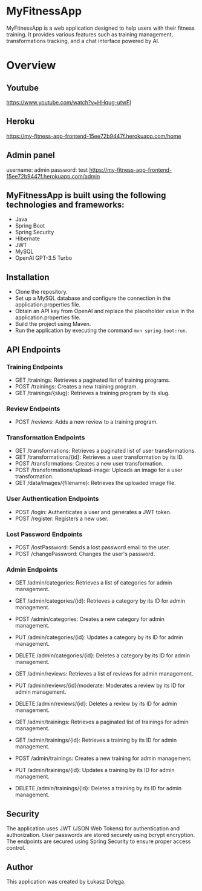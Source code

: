 # MyFitnessApp
MyFitnessApp is a web application designed to help users with their fitness training. It provides various features such as training management, transformations tracking, and a chat interface powered by AI.

# Overview
## Youtube
https://www.youtube.com/watch?v=HHqug-utwFI

## Heroku
https://my-fitness-app-frontend-15ee72b9447f.herokuapp.com/home

## Admin panel
username: admin
password: test
https://my-fitness-app-frontend-15ee72b9447f.herokuapp.com/admin

## MyFitnessApp is built using the following technologies and frameworks:

- Java
- Spring Boot
- Spring Security
- Hibernate
- JWT
- MySQL
- OpenAI GPT-3.5 Turbo
  
## Installation
- Clone the repository.
- Set up a MySQL database and configure the connection in the application.properties file.
- Obtain an API key from OpenAI and replace the placeholder value in the application.properties file.
- Build the project using Maven.
- Run the application by executing the command `mvn spring-boot:run`.

## API Endpoints
### Training Endpoints
- GET /trainings: Retrieves a paginated list of training programs.
- POST /trainings: Creates a new training program.
- GET /trainings/{slug}: Retrieves a training program by its slug.
### Review Endpoints
- POST /reviews: Adds a new review to a training program.
### Transformation Endpoints
- GET /transformations: Retrieves a paginated list of user transformations.
- GET /transformations/{id}: Retrieves a user transformation by its ID.
- POST /transformations: Creates a new user transformation.
- POST /transformations/upload-image: Uploads an image for a user transformation.
- GET /data/images/{filename}: Retrieves the uploaded image file.
### User Authentication Endpoints
- POST /login: Authenticates a user and generates a JWT token.
- POST /register: Registers a new user.
### Lost Password Endpoints
- POST /lostPassword: Sends a lost password email to the user.
- POST /changePassword: Changes the user's password.

### Admin Endpoints
- GET /admin/categories: Retrieves a list of categories for admin management.
- GET /admin/categories/{id}: Retrieves a category by its ID for admin management.
- POST /admin/categories: Creates a new category for admin management.
- PUT /admin/categories/{id}: Updates a category by its ID for admin management.
- DELETE /admin/categories/{id}: Deletes a category by its ID for admin management.

- GET /admin/reviews: Retrieves a list of reviews for admin management.
- PUT /admin/reviews/{id}/moderate: Moderates a review by its ID for admin management.
- DELETE /admin/reviews/{id}: Deletes a review by its ID for admin management.

- GET /admin/trainings: Retrieves a paginated list of trainings for admin management.
- GET /admin/trainings/{id}: Retrieves a training by its ID for admin management.
- POST /admin/trainings: Creates a new training for admin management.
- PUT /admin/trainings/{id}: Updates a training by its ID for admin management.
- DELETE /admin/trainings/{id}: Deletes a training by its ID for admin management.


## Security
The application uses JWT (JSON Web Tokens) for authentication and authorization. User passwords are stored securely using bcrypt encryption. The endpoints are secured using Spring Security to ensure proper access control.


## Author
This application was created by Łukasz Dołęga.
